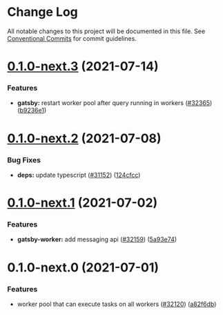 # Change Log

All notable changes to this project will be documented in this file.
See [Conventional Commits](https://conventionalcommits.org) for commit guidelines.

# [0.1.0-next.3](https://github.com/gatsbyjs/gatsby/compare/gatsby-worker@0.1.0-next.2...gatsby-worker@0.1.0-next.3) (2021-07-14)

### Features

- **gatsby:** restart worker pool after query running in workers ([#32365](https://github.com/gatsbyjs/gatsby/issues/32365)) ([b9236e1](https://github.com/gatsbyjs/gatsby/commit/b9236e16aac8c889c526571738c716cfb520043d))

# [0.1.0-next.2](https://github.com/gatsbyjs/gatsby/compare/gatsby-worker@0.1.0-next.1...gatsby-worker@0.1.0-next.2) (2021-07-08)

### Bug Fixes

- **deps:** update typescript ([#31152](https://github.com/gatsbyjs/gatsby/issues/31152)) ([124cfcc](https://github.com/gatsbyjs/gatsby/commit/124cfcc4cd42a50a992dde5b420610f290227a78))

# [0.1.0-next.1](https://github.com/gatsbyjs/gatsby/compare/gatsby-worker@0.1.0-next.0...gatsby-worker@0.1.0-next.1) (2021-07-02)

### Features

- **gatsby-worker:** add messaging api ([#32159](https://github.com/gatsbyjs/gatsby/issues/32159)) ([5a93e74](https://github.com/gatsbyjs/gatsby/commit/5a93e7485b2718b44a59e595c5b1e896fe9802cb))

# 0.1.0-next.0 (2021-07-01)

### Features

- worker pool that can execute tasks on all workers ([#32120](https://github.com/gatsbyjs/gatsby/issues/32120)) ([a82f6db](https://github.com/gatsbyjs/gatsby/commit/a82f6dbe354f2e82a5d944727622ddb0bb44e05d))
